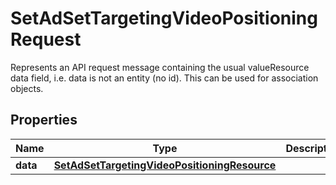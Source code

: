 

# SetAdSetTargetingVideoPositioningRequest

Represents an API request message containing the usual valueResource data field,  i.e. data is not an entity (no id). This can be used for association objects.

## Properties

| Name | Type | Description | Notes |
|------------ | ------------- | ------------- | -------------|
|**data** | [**SetAdSetTargetingVideoPositioningResource**](SetAdSetTargetingVideoPositioningResource.md) |  |  [optional] |



